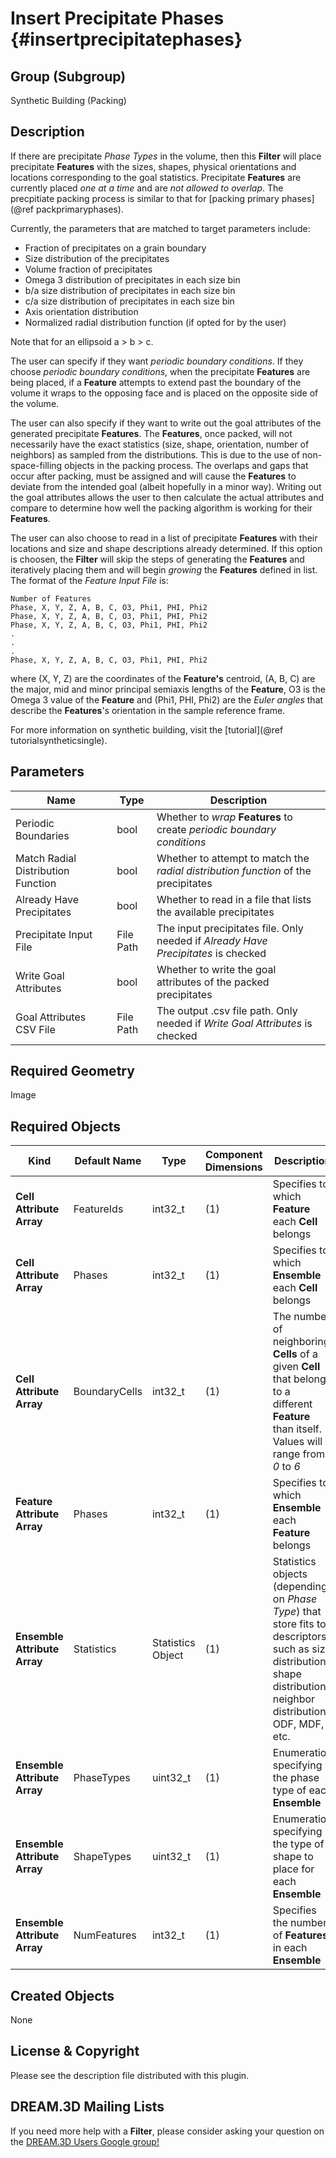 Insert Precipitate Phases {#insertprecipitatephases}
=============

## Group (Subgroup) ##
Synthetic Building (Packing)

## Description ##
If there are precipitate _Phase Types_ in the volume, then this **Filter** will place precipitate **Features** with the sizes, shapes, physical orientations and locations corresponding to the goal statistics. Precipitate **Features** are currently placed _one at a time_ and are _not allowed to overlap_. The precpitiate packing process is similar to that for [packing primary phases](@ref packprimaryphases).

Currently, the parameters that are matched to target parameters include: 

<ul>
<li>Fraction of precipitates on a grain boundary</li>
<li>Size distribution of the precipitates</li>
<li>Volume fraction of precipitates</li>
<li>Omega 3 distribution of precipitates in each size bin</li>
<li>b/a size distribution of precipitates in each size bin </li>
<li>c/a size distribution of precipitates in each size bin </li>
<li>Axis orientation distribution </li>
<li>Normalized radial distribution function (if opted for by the user) </li>
</ul>

Note that for an ellipsoid a > b > c.

The user can specify if they want *periodic boundary conditions*.  If they choose *periodic boundary conditions*, when the precipitate **Features** are being placed, if a **Feature** attempts to extend past the boundary of the volume it wraps to the opposing face and is placed on the opposite side of the volume.

The user can also specify if they want to write out the goal attributes of the generated precipitate **Features**.  The **Features**, once packed, will not necessarily have the exact statistics (size, shape, orientation, number of neighbors) as sampled from the distributions.  This is due to the use of non-space-filling objects in the packing process.  The overlaps and gaps that occur after packing, must be assigned and will cause the **Features** to deviate from the intended goal (albeit hopefully in a minor way).  Writing out the goal attributes allows the user to then calculate the actual attributes and compare to determine how well the packing algorithm is working for their **Features**.

The user can also choose to read in a list of precipitate **Features** with their locations and size and shape descriptions already determined. If this option is choosen, the **Filter** will skip the steps of generating the **Features** and iteratively placing them and will begin *growing* the **Features** defined in list.  The format of the *Feature Input File* is:


	Number of Features
	Phase, X, Y, Z, A, B, C, O3, Phi1, PHI, Phi2
	Phase, X, Y, Z, A, B, C, O3, Phi1, PHI, Phi2
	Phase, X, Y, Z, A, B, C, O3, Phi1, PHI, Phi2
	.
	.
	.
	Phase, X, Y, Z, A, B, C, O3, Phi1, PHI, Phi2


where (X, Y, Z) are the coordinates of the **Feature's** centroid, (A, B, C) are the major, mid and minor principal semiaxis lengths of the **Feature**, O3 is the Omega 3 value of the **Feature** and (Phi1, PHI, Phi2) are the *Euler angles* that describe the **Features**'s orientation in the sample reference frame.

For more information on synthetic building, visit the [tutorial](@ref tutorialsyntheticsingle).

## Parameters ##
| Name | Type | Description |
|------|------| ----------- |
| Periodic Boundaries | bool | Whether to *wrap* **Features** to create *periodic boundary conditions* |
| Match Radial Distribution Function | bool | Whether to attempt to match the _radial distribution function_ of the precipitates |
| Already Have Precipitates | bool | Whether to read in a file that lists the available precipitates |
| Precipitate Input File | File Path | The input precipitates file. Only needed if _Already Have Precipitates_ is checked |
| Write Goal Attributes | bool | Whether to write the goal attributes of the packed precipitates |
| Goal Attributes CSV File |  File Path | The output .csv file path. Only needed if _Write Goal Attributes_ is checked |

## Required Geometry ##
Image

## Required Objects ##
| Kind | Default Name | Type | Component Dimensions | Description |
|------|--------------|------|----------------------|-------------|
| **Cell Attribute Array** | FeatureIds | int32_t | (1) | Specifies to which **Feature** each **Cell** belongs |
| **Cell Attribute Array**     | Phases            | int32_t | (1) | Specifies to which **Ensemble** each **Cell** belongs |
| **Cell Attribute Array** | BoundaryCells | int32_t | (1) | The number of neighboring **Cells** of a given **Cell** that belong to a different **Feature** than itself. Values will range from *0* to *6* |
| **Feature Attribute Array** | Phases | int32_t | (1) | Specifies to which **Ensemble** each **Feature** belongs |
| **Ensemble Attribute Array** | Statistics | Statistics Object | (1) | Statistics objects (depending on *Phase Type*) that store fits to descriptors such as size distribution, shape distribution, neighbor distribution, ODF, MDF, etc. |
| **Ensemble Attribute Array** | PhaseTypes | uint32_t | (1) | Enumeration specifying the phase type of each **Ensemble** |
| **Ensemble Attribute Array** | ShapeTypes | uint32_t | (1) | Enumeration specifying the type of shape to place for each **Ensemble** |
| **Ensemble Attribute Array** | NumFeatures | int32_t | (1) | Specifies the number of **Features** in each **Ensemble** |

## Created Objects ##
None


## License & Copyright ##

Please see the description file distributed with this plugin.

## DREAM.3D Mailing Lists ##

If you need more help with a **Filter**, please consider asking your question on the [DREAM.3D Users Google group!](https://groups.google.com/forum/?hl=en#!forum/dream3d-users)


